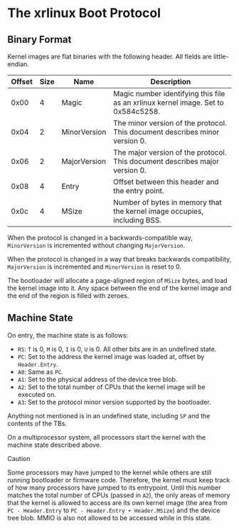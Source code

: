 # The xrlinux Boot Protocol

## Binary Format

Kernel images are flat binaries with the following header. All fields are little-endian.

| Offset | Size | Name         | Description                                                                       |
|--------|------|--------------|-----------------------------------------------------------------------------------|
| 0x00   | 4    | Magic        | Magic number identifying this file as an xrlinux kernel image. Set to 0x584c5258. |
| 0x04   | 2    | MinorVersion | The minor version of the protocol. This document describes minor version 0.       |
| 0x06   | 2    | MajorVersion | The major version of the protocol. This document describes major version 0.       |
| 0x08   | 4    | Entry        | Offset between this header and the entry point.                                   |
| 0x0c   | 4    | MSize        | Number of bytes in memory that the kernel image occupies, including BSS.          |

When the protocol is changed in a backwards-compatible way, `MinorVersion` is incremented without changing
`MajorVersion`.

When the protocol is changed in a way that breaks backwards compatibility, `MajorVersion` is incremented and
`MinorVersion` is reset to 0.

The bootloader will allocate a page-aligned region of `MSize` bytes, and load the kernel image into it. Any space
between the end of the kernel image and the end of the region is filled with zeroes.

## Machine State

On entry, the machine state is as follows:
- `RS`: `T` is 0, `M` is 0, `I` is 0, `U` is 0. All other bits are in an undefined state.
- `PC`: Set to the address the kernel image was loaded at, offset by `Header.Entry`.
- `A0`: Same as `PC`.
- `A1`: Set to the physical address of the device tree blob.
- `A2`: Set to the total number of CPUs that the kernel image will be executed on.
- `A3`: Set to the protocol minor version supported by the bootloader.

Anything not mentioned is in an undefined state, including `SP` and the contents of the TBs.

On a multiprocessor system, all processors start the kernel with the machine state described above.

> [!CAUTION]
> Some processors may have jumped to the kernel while others are still running bootloader or firmware code.
> Therefore, the kernel must keep track of how many processors have jumped to its entrypoint. Until this number matches
> the total number of CPUs (passed in `A2`), the only areas of memory that the kernel is allowed to access are its own
> kernel image (the area from `PC - Header.Entry` to `PC - Header.Entry + Header.MSize`) and the device tree blob.
> MMIO is also not allowed to be accessed while in this state.
